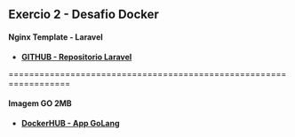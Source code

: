 ## Exercio 2 - Desafio Docker

#### Nginx Template - Laravel
- **[GITHUB - Repositorio Laravel](https://github.com/RodrigoAngeloValentini/docker-laravel-image)**  

==================================================================

#### Imagem GO 2MB

- **[DockerHUB - App GoLang](https://hub.docker.com/r/rodrigoangelo/codeeducation)**  